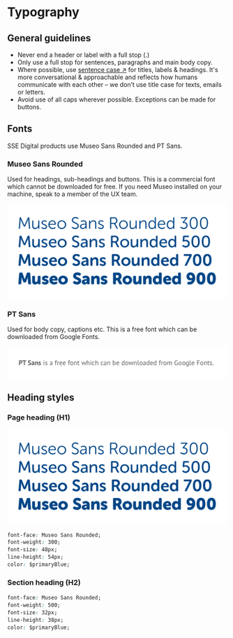 # Typography

## General guidelines

* Never end a header or label with a full stop \(.\)
* Only use a full stop for sentences, paragraphs and main body copy.
* Where possible, use [sentence case ↗](https://en.wikipedia.org/wiki/Letter_case#Sentence_case) for titles, labels & headings. It's more conversational & approachable and reflects how humans communicate with each other – we don’t use title case for texts, emails or letters.
* Avoid use of all caps wherever possible. Exceptions can be made for buttons.

## Fonts

SSE Digital products use Museo Sans Rounded and PT Sans.

### Museo Sans Rounded

Used for headings, sub-headings and buttons. This is a commercial font which cannot be downloaded for free. If you need Museo installed on your machine, speak to a member of the UX team.

![Museo Sans Rounded comes in four weights.](../.gitbook/assets/museo-sans%20%281%29.png)

### PT Sans

Used for body copy, captions etc. This is a free font which can be downloaded from Google Fonts.



![PT Sans comes in regular &amp; bold weights.](../.gitbook/assets/pt-sans.png)

## Heading styles

### Page heading \(H1\)

![](../.gitbook/assets/museo-sans.png)

```css
font-face: Museo Sans Rounded;
font-weight: 300;
font-size: 48px;
line-height: 54px;
color: $primaryBlue;
```

### Section heading \(H2\)

```css
font-face: Museo Sans Rounded;
font-weight: 500;
font-size: 32px;
line-height: 38px;
color: $primaryBlue;
```

